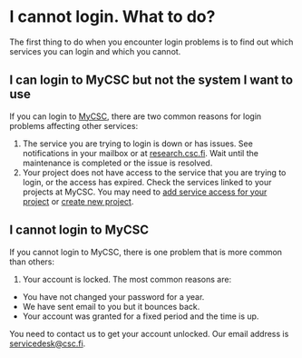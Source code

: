 # I cannot login. What to do?

The first thing to do when you encounter login problems is to find out which services you can login and which you cannot.

## I can login to MyCSC but not the system I want to use

If you can login to [MyCSC](https://my.csc.fi), there are two common reasons for
login problems affecting other services:

1. The service you are trying to login is down or has issues. See notifications
in your mailbox or at [research.csc.fi](https://research.csc.fi). Wait until the
maintenance is completed or the issue is resolved.
2. Your project does not have access to the service that you are trying to
login, or the access has expired. Check the services linked to your projects at
MyCSC. You may need to [add service access for your
project](../../accounts/how-to-add-service-access-for-project.md) or [create new
project](../../accounts/how-to-create-new-project.md).

## I cannot login to MyCSC

If you cannot login to MyCSC, there is one problem that is more common than
others:

1. Your account is locked. The most common reasons are:

  * You have not changed your password for a year.
  * We have sent email to you but it bounces back.
  * Your account was granted for a fixed period and the time is up.

You need to contact us to get your account unlocked. Our email address is
servicedesk@csc.fi.
